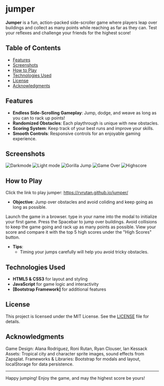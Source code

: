 # jumper

**Jumper** is a fun, action-packed side-scroller game where players leap over buildings and collect as many points while reaching as far as they can. Test your reflexes and challenge your friends for the highest score!

## Table of Contents

- [Features](#features)
- [Screenshots](#screenshots)
- [How to Play](#how-to-play)
- [Technologies Used](#technologies-used)
- [License](#license)
- [Acknowledgments](#Acknowledgments) 

## Features

- **Endless Side-Scrolling Gameplay**: Jump, dodge, and weave as long as you can to rack up points!
- **Randomized Obstacles**: Each playthrough is unique with new obstacles.
- **Scoring System**: Keep track of your best runs and improve your skills.
- **Smooth Controls**: Responsive controls for an enjoyable gaming experience.

## Screenshots
![Darkmode](https://github.com/user-attachments/assets/bb6ca281-02bf-4e11-a284-1c8c4629d4e6)
![Light mode](https://github.com/user-attachments/assets/d262fd44-631c-4b7b-bbb4-2ad4de941be1)
![Gorilla Jump](https://github.com/user-attachments/assets/898eb7ac-5e8b-4a47-a184-2276add7820a)
![Game Over](https://github.com/user-attachments/assets/d948b67d-1ced-4f57-9d59-536033f4a725)
![Highscore](https://github.com/user-attachments/assets/d9d1eee6-b4cd-4b7b-9acb-729005e6c5f8)

## How to Play
Click the link to play jumper: https://rvrutan.github.io/jumper/

- **Objective**: Jump over obstacles and avoid coliding and keep going as long as possible.

Launch the game in a browser.
type in your name into the modal to initialize your first game.
Press the Spacebar to jump over buildings.
Avoid collisions to keep the game going and rack up as many points as possible.
View your score and compare it with the top 5 high scores under the "High Scores" button.

- **Tips**:
  - Timing your jumps carefully will help you avoid tricky obstacles.

## Technologies Used

- **HTML5 & CSS3** for layout and styling
- **JavaScript** for game logic and interactivity
- **[Bootstrap Framework]** for additional features

## License

This project is licensed under the MIT License. See the [LICENSE](LICENSE) file for details.

## Acknowledgments

Game Design: Alana Rodriguez, Roni Rutan, Ryan Clouser, Ian Kessack
Assets: Tropical city and character sprite images, sound effects from Zapsplat.
Frameworks & Libraries: Bootstrap for modals and layout, localStorage for data persistence.

---

Happy jumping! Enjoy the game, and may the highest score be yours!
